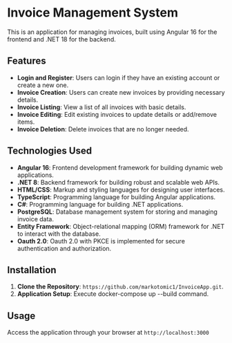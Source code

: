 # Invoice Management System

This is an application for managing invoices, built using Angular 16 for the frontend and .NET 18 for the backend.

## Features

- **Login and Register**: Users can login if they have an existing account or create a new one.
- **Invoice Creation**: Users can create new invoices by providing necessary details.
- **Invoice Listing**: View a list of all invoices with basic details.
- **Invoice Editing**: Edit existing invoices to update details or add/remove items.
- **Invoice Deletion**: Delete invoices that are no longer needed.

## Technologies Used

- **Angular 16**: Frontend development framework for building dynamic web applications.
- **.NET 8**: Backend framework for building robust and scalable web APIs.
- **HTML/CSS**: Markup and styling languages for designing user interfaces.
- **TypeScript**: Programming language for building Angular applications.
- **C#**: Programming language for building .NET applications.
- **PostgreSQL**: Database management system for storing and managing invoice data.
- **Entity Framework**: Object-relational mapping (ORM) framework for .NET to interact with the database.
- **Oauth 2.0**: Oauth 2.0 with PKCE is implemented for secure authentication and authorization.

## Installation

1. **Clone the Repository**: `https://github.com/markotomic1/InvoiceApp.git`.
2. **Application Setup**: Execute docker-compose up --build command.

## Usage

Access the application through your browser at `http://localhost:3000`
